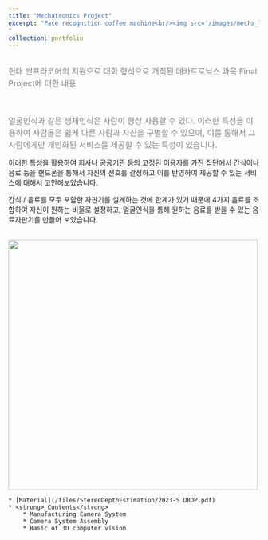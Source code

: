 ```yaml
---
title: "Mechatronics Project"
excerpt: "Face recognition coffee machine<br/><img src='/images/mecha_logo.png' width='500' height='300'>
"
collection: portfolio
---
```



<br>
<span style = "font-size:16px; color: gray;"> 현대 인프라코어의 지원으로 대회 형식으로 개최된 메카트로닉스 과목 Final Project에 대한 내용</span>
<br><br>

<span style = "font-size:16px; color: gray;"><br> 
얼굴인식과 같은 생체인식은 사람이 항상 사용할 수 있다. 이러한 특성을 이용하여 사람들은 쉽게 다른 사람과 자신을 구별할 수 있으며, 이를 통해서 그 사람에게만 개인화된 서비스를 제공할 수 있는 특성이 있습니다.

이러한 특성을 활용하여 회사나 공공기관 등의 고정된 이용자를 가진 집단에서 간식이나 음료 등을 핸드폰을 통해서 자신의 선호를 결정하고 이를 반영하여 제공할 수 있는 서비스에 대해서 고안해보았습니다.

간식 / 음료를 모두 포함한 자판기를 설계하는 것에 한계가 있기 때문에 4가지 음료를 조합하여 자신이 원하는 비율로 설정하고, 얼굴인식을 통해 원하는 음료를 받을 수 있는 음료자판기를 만들어 보았습니다.
</span><br><br>


<img src='/images/mecha.jpg' width='500'/>


    * [Material](/files/StereoDepthEstimation/2023-S UROP.pdf)
    * <strong> Contents</strong>
        * Manufacturing Camera System
        * Camera System Assembly
        * Basic of 3D computer vision


